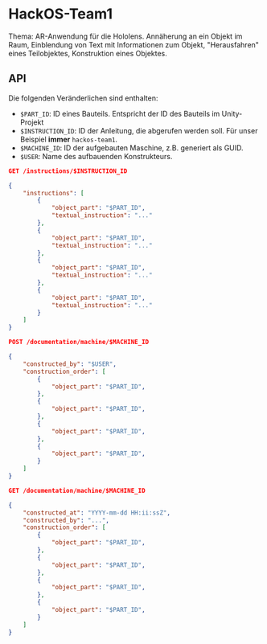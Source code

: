 # HackOS-Team1

Thema: AR-Anwendung für die Hololens. Annäherung an ein Objekt im Raum, Einblendung von Text mit Informationen zum Objekt, "Herausfahren" eines Teilobjektes, Konstruktion eines Objektes.

## API

Die folgenden Veränderlichen sind enthalten:
- `$PART_ID`: ID eines Bauteils. Entspricht der ID des Bauteils im Unity-Projekt
- `$INSTRUCTION_ID`: ID der Anleitung, die abgerufen werden soll. Für unser Beispiel **immer** `hackos-team1`.
- `$MACHINE_ID`: ID der aufgebauten Maschine, z.B. generiert als GUID.
- `$USER`: Name des aufbauenden Konstrukteurs.

```json
GET /instructions/$INSTRUCTION_ID

{
    "instructions": [
        {
            "object_part": "$PART_ID",
            "textual_instruction": "..."
        },
        {
            "object_part": "$PART_ID",
            "textual_instruction": "..."
        },
        {
            "object_part": "$PART_ID",
            "textual_instruction": "..."
        },
        {
            "object_part": "$PART_ID",
            "textual_instruction": "..."
        }
    ]
}
```

```json
POST /documentation/machine/$MACHINE_ID

{
    "constructed_by": "$USER",
    "construction_order": [
        {
            "object_part": "$PART_ID",
        },
        {
            "object_part": "$PART_ID",
        },
        {
            "object_part": "$PART_ID",
        },
        {
            "object_part": "$PART_ID",
        }
    ]
}
```

```json
GET /documentation/machine/$MACHINE_ID

{
    "constructed_at": "YYYY-mm-dd HH:ii:ssZ",
    "constructed_by": "...",
    "construction_order": [
        {
            "object_part": "$PART_ID",
        },
        {
            "object_part": "$PART_ID",
        },
        {
            "object_part": "$PART_ID",
        },
        {
            "object_part": "$PART_ID",
        }
    ]
}
```
